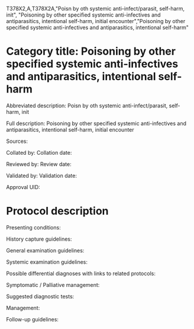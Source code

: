 T378X2,A,T378X2A,"Poisn by oth systemic anti-infect/parasit, self-harm, init", "Poisoning by other specified systemic anti-infectives and antiparasitics, intentional self-harm, initial encounter","Poisoning by other specified systemic anti-infectives and antiparasitics, intentional self-harm"
# Category title: Poisoning by other specified systemic anti-infectives and antiparasitics, intentional self-harm

Abbreviated description: Poisn by oth systemic anti-infect/parasit, self-harm, init

Full description: Poisoning by other specified systemic anti-infectives and antiparasitics, intentional self-harm, initial encounter

Sources:

Collated by:
Collation date:

Reviewed by:
Review date:

Validated by:
Validation date:

Approval UID:

# Protocol description

Presenting conditions:

History capture guidelines:

General examination guidelines:

Systemic examination guidelines:

Possible differential diagnoses with links to related protocols:

Symptomatic / Palliative management:

Suggested diagnostic tests:

Management:

Follow-up guidelines:
